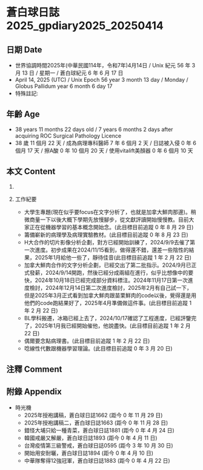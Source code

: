 [_metadata_:encoding]: - "utf-8"
[_metadata_:language]: - "zh-Hant-TW"
[_metadata_:fileformat]: - "markdown"
[_metadata_:MIME_type]: - "text/plain"
[_metadata_:markdown_version]: - "commonmark version 0.30"
[_metadata_:markdown_spec]: - "https://spec.commonmark.org/0.30/"

# 蒼白球日誌2025_gpdiary2025_20250414 #

## 日期 Date ##

* 世界協調時間2025年(中華民國114年，令和7年)4月14日 / Unix 紀元 56 年 3 月 13 日 / 星期一 / 蒼白球紀元 6 年 6 月 17 日
* April 14, 2025 (UTC) / Unix Epoch 56 year 3 month 13 day / Monday / Globus Pallidum year 6 month 6 day 17
* 特殊註記:

## 年齡 Age ##

* 38 years 11 months 22 days old / 7 years 6 months 2 days after acquiring ROC Surgical Pathology Licence
* 38 歲 11 個月 22 天 / 成為病理專科醫師 7 年 6 個月 2 天 / 日誌被入侵 0 年 6 個月 17 天 / 擦A酸 0 年 10 個月 20 天 / 使用vitalift美顏器 0 年 6 個月 10 天

## 本文 Content ##

1. 

2. 工作紀要

    - 大學生專題(現在似乎要focus在文字分析了，也就是加拿大鮮肉那邊)。稍微商量一下以後大概下學期先放慢腳步，從文獻評讀開始慢慢教。目前大家正在從機器學習的基本概念開始念。(此目標目前追蹤 0 年 8 月 29 日)
    - 籌備嶄新的病理學及病理實驗教材。(此目標目前追蹤 0 年 8 月 23 日)
    - H大合作的切片影像分析企劃，對方已經開始訓練了，2024/9/9去催了第一次進度。初步成果在2024/11/15看到，做得還不錯，還差一些陰性的結果，2025年1月給他一些了，靜待佳音(此目標目前追蹤 1 年 2 月 22 日)
    - 加拿大鮮肉合作的文字分析企劃，已經交出了第二批指示。2024/9月已正式發薪，2024/9/14開跑，然後已經分成兩組在進行，似乎比想像中的要快，2024年10月18日已經完成部分資料標注。2024年11月17日第一次進度檢討，2024年12月14日第二次進度檢討，2025年2月有自己試一下，但是2025年3月正式看到加拿大鮮肉跟苗栗鮮肉的code以後，覺得還是用他們的code跑結果好了，2025年4月準備做這件事。(此目標目前追蹤 1 年 2 月 22 日)
    - BL學科搬遷，冰箱已經上去了，2024/10/17確認了工程進度，已經評鑒完了，2025年1月我已經開始催他，他說盡快。(此目標目前追蹤 1 年 2 月 22 日)
    - 偶爾要念點病理書。(此目標目前追蹤 1 年 2 月 22 日)
    - 唸線性代數跟機器學習理論。(此目標目前追蹤 0 年 3 月 20 日)

## 注釋 Comment ##


## 附錄 Appendix ##

* 時光機
    - 2025年授袍講稿，蒼白球日誌1662 (距今 0 年 11 月 29 日)
    - 2025年授袍講稿二，蒼白球日誌1663 (距今 0 年 11 月 28 日)
    - 錯怪大埔只給一種青菜，蒼白球日誌1881 (距今 0 年 4 月 24 日)
    - 韓國戒嚴又解嚴，蒼白球日誌1893 (距今 0 年 4 月 11 日)
    - 台灣疫情第三級警戒，蒼白球日誌0595 (距今 3 年 10 月 30 日)
    - 開始用安耐曬，蒼白球日誌1894 (距今 0 年 4 月 10 日)
    - 中華隊奪得12強冠軍，蒼白球日誌1883 (距今 0 年 4 月 22 日)
